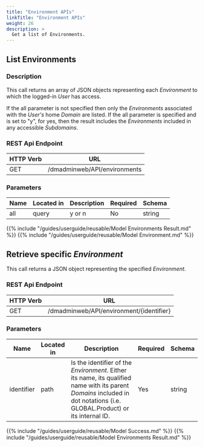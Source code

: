```yaml
---
title: "Environment APIs"
linkTitle: "Environment APIs"
weight: 26
description: >
  Get a list of Environments.
---
```


## List Environments

### Description

This call returns an array of JSON objects representing each _Environment_ to
which the logged-in _User_ has access.

If the all parameter is not specified then only the _Environments_ associated with the _User's_ home _Domain_ are listed. If the all parameter is specified and is set to "y", for yes, then the result includes the _Environments_ included in any accessible _Subdomains_.

### REST Api Endpoint

| HTTP Verb | URL                          |
|-----------|------------------------------|
| GET       | /dmadminweb/API/environments |

### Parameters

| Name | Located in | Description | Required | Schema |
|------|------------|-------------|----------|--------|
| all  | query      | y or n      | No       | string |

{{% include "/guides/userguide/reusable/Model Environments Result.md" %}}
{{% include "/guides/userguide/reusable/Model Environment.md" %}}

## Retrieve specific _Environment_

This call returns a JSON object representing the specified _Environment_.

### REST Api Endpoint

| HTTP Verb | URL |
| ---- | ----------- |
| GET | /dmadminweb/API/environment/{identifier}

### Parameters

| Name       | Located in | Description                                                                                                                                                               | Required | Schema |
|------------|------------|---------------------------------------------------------------------------------------------------------------------------------------------------------------------------|----------|--------|
| identifier | path       | Is the identifier of the _Environment_. Either its name, its qualified name with its parent _Domains_ included in dot notations (i.e. GLOBAL.Product) or its internal ID. | Yes      | string |

{{% include "/guides/userguide/reusable/Model Success.md" %}}
{{% include "/guides/userguide/reusable/Model Environments Result.md" %}}

